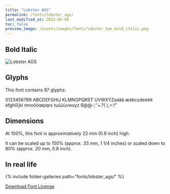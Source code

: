 ```yaml
---
title: "Lobster AGS"
permalink: /fonts/lobster_ags/
last_modified_at: 2022-05-05
toc: false
preview_image: /assets/images/fonts/lobster_two_bold_italic.png
---
```

## Bold Italic

![Lobster AGS](/assets/images/fonts/lobster_two_bold_italic.png)
## Glyphs

This font contains 97 glyphs:


0123456789
ABCDEFGHIJ
KLMNOPQRST
UVWXYZaáâä
æàbcçdeéêë
èfghiîïjkl
mnoôöœpqrs
tuûüùvwxyz
ß@@-;'’+.?(
),=:!"



## Dimensions

At 100%, this font is approximatively 22 mm (0.9 inch) high.

It can be scaled up to 150% (approx. 33 mm, 1 1/4 inches) or scaled down to  80% (approx.  20 mm, 0.8 inch).


## In real life

{% include folder-galleries path="fonts/lobster_ags/" %}


[Download Font License](https://github.com/inkstitch/inkstitch/tree/main/fonts/lobster_AGS/LICENSE)
